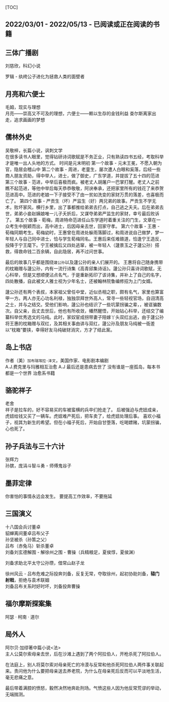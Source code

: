 [TOC]



## 2022/03/01 - 2022/05/13 - 已阅读或正在阅读的书籍

## 三体广播剧

刘慈欣，科幻小说<br>

罗辑 - 纨绔公子进化为拯救人类的面壁者

## 月亮和六便士

毛姆，现实与理想<br>
月亮——崇高又不可及的理想，六便士——赖以生存的金钱利益
查尔斯离家出走，追求画画的梦想

## 儒林外史  

吴敬梓，长篇小说，讽刺文学<br>
在很多读书人眼里，觉得钻研诗词歌赋是不务正业，只有熟读四书五经，考取科举才是唯一出人头地的方式。
时间是元末明初
第一个故事 - 元末王冕，不愿入朝为官，隐居会稽山中
第二个故事 - 周进，老童生，屡次遭人白眼和奚落，后经一些商人朋友资助，得中举人，进士，做了御史，广东学道，并提拔了五十四的范进
第三个故事 - 范进，中举后喜极而疯。被老丈人胡屠户一巴掌打醒。老丈人之前瞧不起范进，等他中举后每天恭恭敬敬，阿谀奉承，还把家里所有的钱花了来恭贺范进高中。范进的老娘一下子接受不了由一贫如洗变的家财万贯的落差，也喜极而亡了。
第四个故事 - 严贡生（坏）严监生（好）两兄弟的故事。严贡生不学无术，败坏家风，横行乡里，出了事都推给弟弟去打点，自己逃之夭夭。后在弟弟去世，弟弟小妾赵姨娘唯一儿子夭折后，又谋夺弟弟严监生的家财，幸亏最后败诉了。
第五个故事 - 荀梅，周进特命范进任山东学道时着重关注的门生，文章在一众考生中脱颖而出，高中进士，后因母亲去世，回家守孝。
第六个故事 - 王惠 - 荀梅同期考生。荀梅幼时，王惠曾在周进处躲雨落脚过，和周进说自己做梦，梦一年轻人与自己同中进士，恰与学生荀梅同名。王惠后来任难赣道，恰逢宁王造反，投降于宁王麾下。宁王被擒后又四处逃窜，被一年轻人（蘧景玉之子蘧公孙）搭救，得救命钱二百余辆，自此隐居，再不过问世事。

最后的故事几乎都是围绕`蘧公孙`以及蘧公孙的亲人们展开的。
王惠将自己随身携带的枕箱赠与蘧公孙，内有一流行诗集《高青邱集诗话》。蘧公孙只喜诗词歌赋，无心科举，但是又想顺便沾点名气，于是重新拓印了该诗集，并补上了自己的名字，四处散播，自此被文人雅士视为少年名士，还被翰林院鲁编修招为上门女婿。

蘧公孙还有两个表叔，本家祖父曾任中堂，近似丞相之职，颇有名气，家里也算富甲一方。两人亦无心功名利禄，独独崇拜世外高人，常寻一些轻视官场，自诩清高之士，并与之结交。受他们影响，蘧公孙也结识了一些坑蒙拐骗之辈，，被诓骗数次。自父亲，岳丈去世后，他也有所收敛，幡然醒悟，开始钻心科举，还结交了编纂科举优秀选文的马纯。此时，家奴宦成拐带妻子陪嫁丫头双红出逃，由于蘧公孙将王惠的枕箱赠与双红，及其相关事由讲与双红，蘧公孙及朋友马纯被一衙差以“枕箱”要挟，幸得好友马纯破财消灾，方才了结此案。

## 岛上书店

作者（美）`加布瑞埃拉·泽文`，美国作家、电影剧本编剧<br>
A.J.费克里与玛雅相互治愈
A.J 最后还是患病去世了
没有谁是一座孤岛，每本书都是一个世界
治愈系书籍

## 骆驼祥子

老舍<br>祥子是拉车的，好不容易买的车被蛮横的兵卒们抢走了。
后被强迫与虎妞成亲，虎妞给钱又买了一辆车。虎妞难产死后，把车卖了，给虎妞处理后事。
喜欢小福子，视其为新生的希望。但在小福子死后，开始自甘堕落，吃喝嫖赌，坑蒙拐骗，心也死了。

## 孙子兵法与三十六计

张辉力<br>
孙膑，庞涓斗智斗勇 - 师傅鬼谷子

## 墨菲定律

你害怕的事情永远会发生。
要提高工作效率，不要拖延

## 三国演义

十八国会兵讨董卓<br/>
貂蝉离间董卓吕布父子<br/>
孙坚被杀（孙策之父）<br/>
吕布（赤兔马）斩杀董卓<br/>
刘备刘玄德解围 - 解徐州之围 - 曹操（兵精粮足，夏侯惇，夏侯渊）<br/>

刘备求助北平太守公孙瓒，借常山赵子龙<br/>

徐州风云 - 吕布危难之际投奔刘备，反复无常，夺取徐州，起初协助刘备，**辕门射戟**，拒绝与袁术联姻<br/>
刘备吕布关系时好时坏，刘备投奔曹操<br/>

## 福尔摩斯探案集

阿瑟 · 柯南 · 道尔<br/>

## 局外人

阿尔贝·加缪著中篇小说<法><br/>
主人公莫尔索母亲去世，后在沙滩上遇到了两个阿拉伯人，开枪杀死了阿拉伯人。

在法庭上，别人将莫尔索对母亲死亡的冷漠与反常和他杀死阿拉伯人两件事关联起来。责问他为什么要把母亲送去养老院，为什么在母亲死后反而可以平淡地生活，毫无悲痛之意。

最后带着满腔的愤怒，毅然决然地奔赴刑场。气愤这些人因为他反常荒谬的举动，无端揣测。
